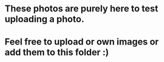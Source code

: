 # These photos are purely here to test uploading a photo.
# Feel free to upload or own images or add them to this folder :)